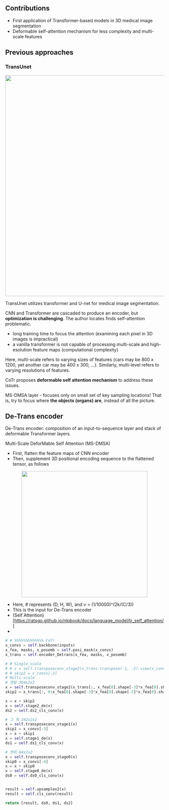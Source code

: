 ## Contributions

- First application of Transformer-based models in 3D medical image segmentation
- Deformable self-attention mechanism for less complexity and multi-scale features

## Previous approaches

### TransUnet

<p align="center">
<img src="https://github.com/hahajjjun/YBIGTA-Segmentation/blob/af401b440698f031653de920d5967dfbb9516bfb/Reviews/CoTr/Assets/transunet.png" width="700px">
</p>

TransUnet utilizes transformer and U-net for medical image segmentation.

CNN and Transformer are cascaded to produce an encoder, but **optimization is challenging**. The author locates finds self-attention problematic.

- long training time to focus the attention (examining each pixel in 3D images is impractical)
- a vanilla transformer is not capable of processing multi-scale and high-esolution feature maps (computational complexity)

Here, multi-scale refers to varying sizes of features (cars may be 800 x 1200, yet another car may be 400 x 300, ...). Similarly, multi-level refers to varying resolutions of features.

CoTr proposes **deformable self attention mechanism** to address these issues.

MS-DMSA layer - focuses only on small set of key sampling locations! That is, try to focus where **the objects (organs) are**, instead of all the picture.

## De-Trans encoder

De-Trans encoder: composition of an input-to-sequence layer and stack of deformable Transformer layers.

Multi-Scale DeforMable Self Attention (MS-DMSA)

- First, flatten the feature maps of CNN encoder
- Then, supplement 3D positional encoding sequence to the flattened tensor, as follows

<p align="center">
<img src="https://github.com/hahajjjun/YBIGTA-Segmentation/blob/af401b440698f031653de920d5967dfbb9516bfb/Reviews/CoTr/Assets/equation%202.png" width="400px">
</p>

  - Here, # represents {D, H, W}, and v = (1/10000)^(2k/(C/3))
  - This is the input for De-Trans encoder
  - (Self Attention)[https://ratsgo.github.io/nlpbook/docs/language_model/tr_self_attention/]
- 


```python
# # %%%%%%%%%%%%% CoTr
x_convs = self.backbone(inputs)
x_fea, masks, x_posemb = self.posi_mask(x_convs)
x_trans = self.encoder_Detrans(x_fea, masks, x_posemb)

# # Single_scale
# # x = self.transposeconv_stage2(x_trans.transpose(-1, -2).view(x_convs[-1].shape))
# # skip2 = x_convs[-2]
# Multi-scale
# 맨밑 384x2x2
x = self.transposeconv_stage2(x_trans[:, x_fea[0].shape[-3]*x_fea[0].shape[-2]*x_fea[0].shape[-1]::].transpose(-1, -2).view(x_convs[-1].shape)) # x_trans length: 12*24*24+6*12*12=7776
skip2 = x_trans[:, 0:x_fea[0].shape[-3]*x_fea[0].shape[-2]*x_fea[0].shape[-1]].transpose(-1, -2).view(x_convs[-2].shape)

x = x + skip2
x = self.stage2_de(x)
ds2 = self.ds2_cls_conv(x)

# 그 위 192x2x2
x = self.transposeconv_stage1(x)
skip1 = x_convs[-3]
x = x + skip1
x = self.stage1_de(x)
ds1 = self.ds1_cls_conv(x)

# 맨위 64x2x2
x = self.transposeconv_stage0(x)
skip0 = x_convs[-4]
x = x + skip0
x = self.stage0_de(x)
ds0 = self.ds0_cls_conv(x)


result = self.upsamplex2(x)
result = self.cls_conv(result)

return [result, ds0, ds1, ds2]
```


